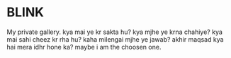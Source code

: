 # BLINK
My private gallery.
kya mai ye kr sakta hu?
kya mjhe ye krna chahiye?
kya mai sahi cheez kr rha hu?
kaha milengai mjhe ye jawab?
akhir maqsad kya hai mera idhr hone ka?
maybe i am the choosen one.
